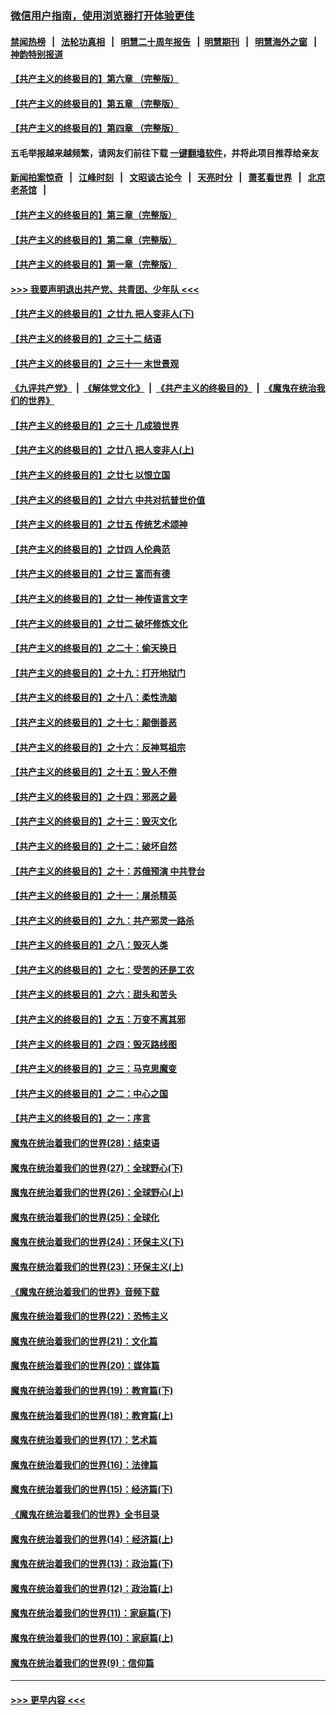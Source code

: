 ### [微信用户指南，使用浏览器打开体验更佳](https://github.com/gfw-breaker/banned-news1/blob/master/indexes/wechat-guide.md?t=0)
#### [禁闻热榜](热点新闻.md?t=0)  &nbsp;&nbsp;|&nbsp;&nbsp; [法轮功真相](https://github.com/gfw-breaker/truth/blob/master/README.md?t=0) &nbsp;&nbsp;|&nbsp;&nbsp; [明慧二十周年报告](https://github.com/gfw-breaker/mh-reports/blob/master/README.md?t=0) &nbsp;&nbsp;|&nbsp;&nbsp;[明慧期刊](https://github.com/gfw-breaker/mh-qikan) &nbsp;&nbsp;|&nbsp;&nbsp; [明慧海外之窗](https://github.com/gfw-breaker/mh-news/blob/master/README.md?t=0) &nbsp;&nbsp;|&nbsp;&nbsp; [神韵特别报道](https://github.com/gfw-breaker/mh-news/blob/master/shenyun.md?t=0)
#### [【共产主义的终极目的】第六章 （完整版）](../pages/nsc422/n11428913.md?t=02131822) 
#### [【共产主义的终极目的】第五章 （完整版）](../pages/nsc422/n11428912.md?t=02131822) 
#### [【共产主义的终极目的】第四章 （完整版）](../pages/nsc422/n11428907.md?t=02131822) 
#### 五毛举报越来越频繁，请网友们前往下载 [一键翻墙软件](https://github.com/gfw-breaker/ssr-accounts)，并将此项目推荐给亲友
#### [新闻拍案惊奇](https://github.com/gfw-breaker/banned-news1/blob/master/pages/link4.md) &nbsp;&nbsp;|&nbsp;&nbsp; [江峰时刻](https://github.com/gfw-breaker/banned-news1/blob/master/pages/link4.md) &nbsp;&nbsp;|&nbsp;&nbsp; [文昭谈古论今](https://github.com/gfw-breaker/banned-news1/blob/master/pages/link4.md) &nbsp;&nbsp;|&nbsp;&nbsp; [天亮时分](https://github.com/gfw-breaker/banned-news1/blob/master/pages/link4.md) &nbsp;&nbsp;|&nbsp;&nbsp; [萧茗看世界](https://github.com/gfw-breaker/banned-news1/blob/master/pages/link4.md) &nbsp;&nbsp;|&nbsp;&nbsp; [北京老茶馆](https://github.com/gfw-breaker/banned-news1/blob/master/pages/link4.md) &nbsp;&nbsp;|&nbsp;&nbsp; 
#### [【共产主义的终极目的】第三章（完整版）](../pages/nsc422/n11428848.md?t=02131822) 
#### [【共产主义的终极目的】第二章（完整版）](../pages/nsc422/n11428831.md?t=02131822) 
#### [【共产主义的终极目的】第一章（完整版）](../pages/nsc422/n11417651.md?t=02131822) 
#### [>>> 我要声明退出共产党、共青团、少年队 <<<](https://github.com/begood0513/goodnews/blob/master/quit/letter.md) 
#### [【共产主义的终极目的】之廿九 把人变非人(下)](../pages/nsc422/n11344140.md?t=02131822) 
#### [【共产主义的终极目的】之三十二 结语](../pages/nsc422/n11360535.md?t=02131822) 
#### [【共产主义的终极目的】之三十一 末世景观](../pages/nsc422/n11351129.md?t=02131822) 
#### [《九评共产党》](https://github.com/begood0513/9ping.md/blob/master/README.md) &nbsp;|&nbsp; [《解体党文化》](../../../../jtdwh.md/blob/master/README.md)  &nbsp;|&nbsp; [《共产主义的终极目的》](../../../../gczydzjmd.md/blob/master/README.md) &nbsp;|&nbsp; [《魔鬼在统治我们的世界》](../../../../mgztzwmdsj.md/blob/master/README.md) 
#### [【共产主义的终极目的】之三十 几成狼世界](../pages/nsc422/n11348280.md?t=02131822) 
#### [【共产主义的终极目的】之廿八 把人变非人(上)](../pages/nsc422/n11340492.md?t=02131822) 
#### [【共产主义的终极目的】之廿七 以恨立国](../pages/nsc422/n11336944.md?t=02131822) 
#### [【共产主义的终极目的】之廿六 中共对抗普世价值](../pages/nsc422/n11324785.md?t=02131822) 
#### [【共产主义的终极目的】之廿五 传统艺术颂神](../pages/nsc422/n11296396.md?t=02131822) 
#### [【共产主义的终极目的】之廿四 人伦典范](../pages/nsc422/n11296397.md?t=02131822) 
#### [【共产主义的终极目的】之廿三 富而有德](../pages/nsc422/n11283598.md?t=02131822) 
#### [【共产主义的终极目的】之廿一 神传语言文字](../pages/nsc422/n11263265.md?t=02131822) 
#### [【共产主义的终极目的】之廿二 破坏修炼文化](../pages/nsc422/n11245728.md?t=02131822) 
#### [【共产主义的终极目的】之二十：偷天换日](../pages/nsc422/n11238846.md?t=02131822) 
#### [【共产主义的终极目的】之十九：打开地狱门](../pages/nsc422/n11206376.md?t=02131822) 
#### [【共产主义的终极目的】之十八：柔性洗脑](../pages/nsc422/n11199994.md?t=02131822) 
#### [【共产主义的终极目的】之十七：颠倒善恶](../pages/nsc422/n11179782.md?t=02131822) 
#### [【共产主义的终极目的】之十六：反神骂祖宗](../pages/nsc422/n11166798.md?t=02131822) 
#### [【共产主义的终极目的】之十五：毁人不倦](../pages/nsc422/n11166792.md?t=02131822) 
#### [【共产主义的终极目的】之十四：邪恶之最](../pages/nsc422/n11150249.md?t=02131822) 
#### [【共产主义的终极目的】之十三：毁灭文化](../pages/nsc422/n11135227.md?t=02131822) 
#### [【共产主义的终极目的】之十二：破坏自然](../pages/nsc422/n11135214.md?t=02131822) 
#### [【共产主义的终极目的】之十：苏俄预演 中共登台](../pages/nsc422/n11118424.md?t=02131822) 
#### [【共产主义的终极目的】之十一：屠杀精英](../pages/nsc422/n11118442.md?t=02131822) 
#### [【共产主义的终极目的】之九：共产邪灵一路杀](../pages/nsc422/n11114139.md?t=02131822) 
#### [【共产主义的终极目的】之八：毁灭人类](../pages/nsc422/n11108503.md?t=02131822) 
#### [【共产主义的终极目的】之七：受苦的还是工农](../pages/nsc422/n11101809.md?t=02131822) 
#### [【共产主义的终极目的】之六：甜头和苦头](../pages/nsc422/n11096971.md?t=02131822) 
#### [【共产主义的终极目的】之五：万变不离其邪](../pages/nsc422/n11091285.md?t=02131822) 
#### [【共产主义的终极目的】之四：毁灭路线图](../pages/nsc422/n11086284.md?t=02131822) 
#### [【共产主义的终极目的】之三：马克思魔变](../pages/nsc422/n11061941.md?t=02131822) 
#### [【共产主义的终极目的】之二：中心之国](../pages/nsc422/n11047728.md?t=02131822) 
#### [【共产主义的终极目的】之一：序言](../pages/nsc422/n11086077.md?t=02131822) 
#### [魔鬼在统治着我们的世界(28)：结束语](../pages/nsc422/n10936246.md?t=02131822) 
#### [魔鬼在统治着我们的世界(27)：全球野心(下)](../pages/nsc422/n10928319.md?t=02131822) 
#### [魔鬼在统治着我们的世界(26)：全球野心(上)](../pages/nsc422/n10900318.md?t=02131822) 
#### [魔鬼在统治着我们的世界(25)：全球化](../pages/nsc422/n10788205.md?t=02131822) 
#### [魔鬼在统治着我们的世界(24)：环保主义(下)](../pages/nsc422/n10695307.md?t=02131822) 
#### [魔鬼在统治着我们的世界(23)：环保主义(上)](../pages/nsc422/n10688613.md?t=02131822) 
#### [《魔鬼在统治着我们的世界》音频下载](../pages/nsc422/n10635553.md?t=02131822) 
#### [魔鬼在统治着我们的世界(22)：恐怖主义](../pages/nsc422/n10614727.md?t=02131822) 
#### [魔鬼在统治着我们的世界(21)：文化篇](../pages/nsc422/n10597706.md?t=02131822) 
#### [魔鬼在统治着我们的世界(20)：媒体篇](../pages/nsc422/n10586579.md?t=02131822) 
#### [魔鬼在统治着我们的世界(19)：教育篇(下)](../pages/nsc422/n10564808.md?t=02131822) 
#### [魔鬼在统治着我们的世界(18)：教育篇(上)](../pages/nsc422/n10526970.md?t=02131822) 
#### [魔鬼在统治着我们的世界(17)：艺术篇](../pages/nsc422/n10499093.md?t=02131822) 
#### [魔鬼在统治着我们的世界(16)：法律篇](../pages/nsc422/n10485969.md?t=02131822) 
#### [魔鬼在统治着我们的世界(15)：经济篇(下)](../pages/nsc422/n10469975.md?t=02131822) 
#### [《魔鬼在统治着我们的世界》全书目录](../pages/nsc422/n10464261.md?t=02131822) 
#### [魔鬼在统治着我们的世界(14)：经济篇(上)](../pages/nsc422/n10457370.md?t=02131822) 
#### [魔鬼在统治着我们的世界(13)：政治篇(下)](../pages/nsc422/n10448270.md?t=02131822) 
#### [魔鬼在统治着我们的世界(12)：政治篇(上)](../pages/nsc422/n10444576.md?t=02131822) 
#### [魔鬼在统治着我们的世界(11)：家庭篇(下)](../pages/nsc422/n10440961.md?t=02131822) 
#### [魔鬼在统治着我们的世界(10)：家庭篇(上)](../pages/nsc422/n10435448.md?t=02131822) 
#### [魔鬼在统治着我们的世界(9)：信仰篇](../pages/nsc422/n10432159.md?t=02131822) 

----
#### [ >>> 更早内容 <<< ](../indexes/nsc422-earlier.md)
